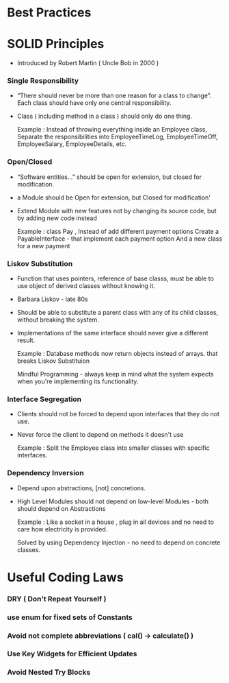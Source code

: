# Best Practices

# SOLID Principles

  - Introduced by Robert Martin ( Uncle Bob in 2000 )

 ### Single Responsibility

  - “There should never be more than one reason for a class to change”. Each class should have only one central responsibility.

  - Class ( including method in a class ) should only do one thing.

    Example :  Instead of throwing everything inside an Employee class,
     Separate the responsibilities into EmployeeTimeLog, EmployeeTimeOff, EmployeeSalary, EmployeeDetails, etc.

### Open/Closed  

   - “Software entities…” should be open for extension, but closed for modification.
   - a Module should be Open for extension, but Closed for modification'
   - Extend Module with new features not by changing its source code, but by adding new code instead

     Example :  class Pay , Instead of add different payment options
     Create a PayableInterface - that implement each payment option
     And a new class for a new payment

### Liskov Substitution

  -  Function that uses pointers, reference of base classs, must be able to use object of derived classes without knowing it.
  -  Barbara Liskov - late 80s
  -  Should be able to substitute a parent class with any of its child classes, without breaking the system.
  -  Implementations of the same interface should never give a different result.

     Example : Database methods now return objects instead of arrays. that breaks Liskov Substituion

     Mindful Programming - always keep in mind what the system expects when you're implementing its functionality.


### Interface Segregation 

   - Clients should not be forced to depend upon interfaces that they do not use.
   - Never force the client to depend on methods it doesn't use

     Example : Split the Employee class into smaller classes with specific interfaces.

### Dependency Inversion

   - Depend upon abstractions, [not] concretions.
   - High Level Modules should not depend on low-level Modules - both should depend on Abstractions

     Example : Like a socket in a house , plug in all devices and no need to care how electricity is provided.

     Solved by using Dependency Injection - no need to depend on concrete classes.

# Useful Coding Laws
### DRY ( Don't Repeat Yourself )
### use enum for fixed sets of Constants
### Avoid not complete abbreviations ( cal() -> calculate() )
### Use Key Widgets for Efficient Updates
### Avoid Nested Try Blocks
